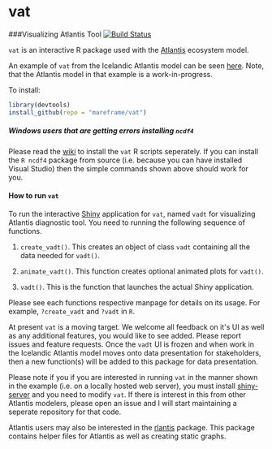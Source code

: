 # vat
###Visualizing Atlantis Tool [![Build Status](https://travis-ci.org/mareframe/vat.svg)](https://travis-ci.org/mareframe/vat)

`vat` is an interactive R package used with the [Atlantis](http://atlantis.cmar.csiro.au/) ecosystem model. 

An example of `vat` from the Icelandic Atlantis model can be seen [here](http://130.208.71.121:3838/vat). Note, that the Atlantis model in that example is a work-in-progress.

To install: 

```R
library(devtools)
install_github(repo = "mareframe/vat")
```

##### Windows users that are getting errors installing `ncdf4`
Please read the [wiki](https://github.com/mareframe/vat/wiki/Instructions-for-Windows-Users) to install the `vat` R scripts seperately. If you can install the `R ncdf4` package from source (i.e. because you can have installed Visual Studio) then the simple commands shown above should work for you.


#### How to run `vat`
To run the interactive [Shiny](http://shiny.rstudio.com/) application for `vat`, named `vadt` for visualizing Atlantis diagnostic tool. You need to running the following sequence of functions.

1. `create_vadt()`. This creates an object of class `vadt` containing all the data needed for `vadt()`.

2. `animate_vadt()`. This function creates optional animated plots for `vadt()`.

3. `vadt()`. This is the function that launches the actual Shiny application.

Please see each functions respective manpage for details on its usage. For example, `?create_vadt` and `?vadt` in `R`.

At present `vat` is a moving target. We welcome all feedback on it's UI as well as any additional features, you would like to see added. Please report issues and feature requests. Once the `vadt` UI is frozen and when work in the Icelandic Atlantis model moves onto data presentation for stakeholders, then a new function(s) will be added to this package for data presentation.

Please note if you if you are interested in running `vat` in the manner shown in the example (i.e. on a locally hosted web server), you must install [shiny-server](https://www.rstudio.com/products/shiny/shiny-server/) and you need to modify `vat`. If there is interest in this from other Atlantis modelers, please open an issue and I will start maintaining a seperate repository for that code.

Atlantis users may also be interested in the [rlantis](http://github.com/mareframe/rlantis) package. This package contains helper files for Atlantis as well as creating static graphs. 
